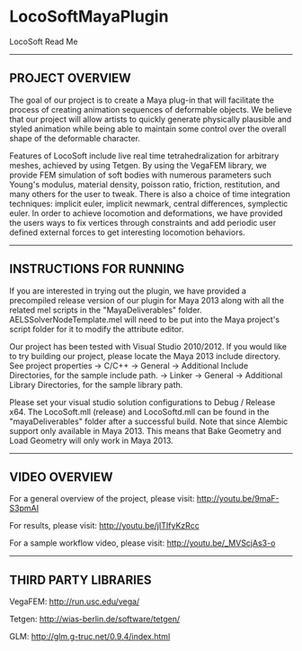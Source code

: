 LocoSoftMayaPlugin
==================
LocoSoft Read Me

-------------------------------------------------------------------------------
PROJECT OVERVIEW
-------------------------------------------------------------------------------
The goal of our project is to create a Maya plug-in that will facilitate the process of creating animation sequences of deformable objects. 
We believe that our project will allow artists to quickly generate physically plausible and styled animation while being able to maintain 
some control over the overall shape of the deformable character.

Features of LocoSoft include live real time tetrahedralization for arbitrary meshes, achieved by using Tetgen. By using the VegaFEM library,
we provide FEM simulation of soft bodies with numerous parameters such Young's modulus, material density, poisson ratio, friction, restitution,
and many others for the user to tweak. There is also a choice of time integration techniques: implicit euler, implicit newmark, central differences,
symplectic euler. In order to achieve locomotion and deformations, we have provided the users ways to fix vertices through constraints and add periodic
user defined external forces to get interesting locomotion behaviors.

-------------------------------------------------------------------------------
INSTRUCTIONS FOR RUNNING
-------------------------------------------------------------------------------
If you are interested in trying out the plugin, we have provided a precompiled release version of our plugin for Maya 2013 along with all the 
related mel scripts in the "MayaDeliverables" folder. AELSSolverNodeTemplate.mel will need to be put into the Maya project's script folder 
for it to modify the attribute editor.

Our project has been tested with Visual Studio 2010/2012. If you would like to try building our project, please locate the Maya 2013 include directory.
See project properties -> C/C++ -> General -> Additional Include Directories, for the sample include path.
					   -> Linker -> General -> Additional Library Directories, for the sample library path.

Please set your visual studio solution configurations to Debug / Release x64.
The LocoSoft.mll (release) and LocoSoftd.mll can be found in the "mayaDeliverables" folder after a successful build.
Note that since Alembic support only available in Maya 2013. This means that Bake Geometry and Load Geometry will only work in Maya 2013.

-------------------------------------------------------------------------------
VIDEO OVERVIEW
-------------------------------------------------------------------------------
For a general overview of the project, please visit: http://youtu.be/9maF-S3pmAI

For results, please visit: http://youtu.be/jITIfyKzRcc

For a sample workflow video, please visit: http://youtu.be/_MVScjAs3-o

-------------------------------------------------------------------------------
THIRD PARTY LIBRARIES
-------------------------------------------------------------------------------
VegaFEM: http://run.usc.edu/vega/

Tetgen: http://wias-berlin.de/software/tetgen/

GLM: http://glm.g-truc.net/0.9.4/index.html



